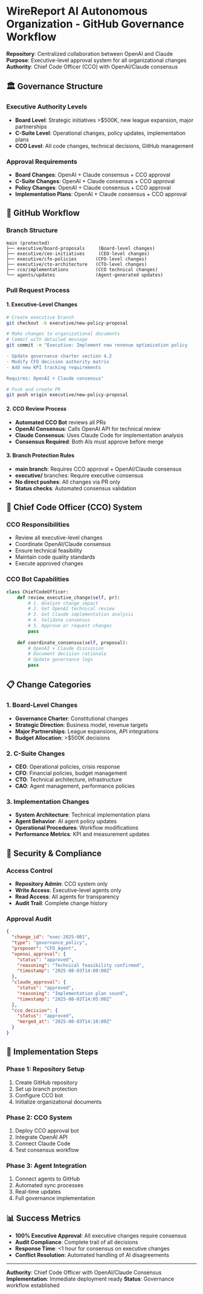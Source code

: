 # WireReport AI Autonomous Organization - GitHub Governance Workflow

**Repository**: Centralized collaboration between OpenAI and Claude
**Purpose**: Executive-level approval system for all organizational changes
**Authority**: Chief Code Officer (CCO) with OpenAI/Claude consensus

## 🏛️ Governance Structure

### Executive Authority Levels
- **Board Level**: Strategic initiatives >$500K, new league expansion, major partnerships
- **C-Suite Level**: Operational changes, policy updates, implementation plans
- **CCO Level**: All code changes, technical decisions, GitHub management

### Approval Requirements
- **Board Changes**: OpenAI + Claude consensus + CCO approval
- **C-Suite Changes**: OpenAI + Claude consensus + CCO approval  
- **Policy Changes**: OpenAI + Claude consensus + CCO approval
- **Implementation Plans**: OpenAI + Claude consensus + CCO approval

## 🔄 GitHub Workflow

### Branch Structure
```
main (protected)
├── executive/board-proposals     (Board-level changes)
├── executive/ceo-initiatives     (CEO-level changes)
├── executive/cfo-policies       (CFO-level changes)
├── executive/cto-architecture   (CTO-level changes)
├── cco/implementations          (CCO technical changes)
└── agents/updates               (Agent-generated updates)
```

### Pull Request Process

#### 1. Executive-Level Changes
```bash
# Create executive branch
git checkout -b executive/new-policy-proposal

# Make changes to organizational documents
# Commit with detailed message
git commit -m "Executive: Implement new revenue optimization policy

- Update governance charter section 4.2
- Modify CFO decision authority matrix
- Add new KPI tracking requirements

Requires: OpenAI + Claude consensus"

# Push and create PR
git push origin executive/new-policy-proposal
```

#### 2. CCO Review Process
- **Automated CCO Bot** reviews all PRs
- **OpenAI Consensus**: Calls OpenAI API for technical review
- **Claude Consensus**: Uses Claude Code for implementation analysis
- **Consensus Required**: Both AIs must approve before merge

#### 3. Branch Protection Rules
- **main branch**: Requires CCO approval + OpenAI/Claude consensus
- **executive/** branches: Require executive consensus
- **No direct pushes**: All changes via PR only
- **Status checks**: Automated consensus validation

## 🤖 Chief Code Officer (CCO) System

### CCO Responsibilities
- Review all executive-level changes
- Coordinate OpenAI/Claude consensus
- Ensure technical feasibility
- Maintain code quality standards
- Execute approved changes

### CCO Bot Capabilities
```python
class ChiefCodeOfficer:
    def review_executive_change(self, pr):
        # 1. Analyze change impact
        # 2. Get OpenAI technical review
        # 3. Get Claude implementation analysis
        # 4. Validate consensus
        # 5. Approve or request changes
        pass
    
    def coordinate_consensus(self, proposal):
        # OpenAI + Claude discussion
        # Document decision rationale
        # Update governance logs
        pass
```

## 📋 Change Categories

### 1. Board-Level Changes
- **Governance Charter**: Constitutional changes
- **Strategic Direction**: Business model, revenue targets
- **Major Partnerships**: League expansions, API integrations
- **Budget Allocation**: >$500K decisions

### 2. C-Suite Changes
- **CEO**: Operational policies, crisis response
- **CFO**: Financial policies, budget management
- **CTO**: Technical architecture, infrastructure
- **CAO**: Agent management, performance policies

### 3. Implementation Changes
- **System Architecture**: Technical implementation plans
- **Agent Behavior**: AI agent policy updates
- **Operational Procedures**: Workflow modifications
- **Performance Metrics**: KPI and measurement updates

## 🔐 Security & Compliance

### Access Control
- **Repository Admin**: CCO system only
- **Write Access**: Executive-level agents only
- **Read Access**: All agents for transparency
- **Audit Trail**: Complete change history

### Approval Audit
```json
{
  "change_id": "exec-2025-001",
  "type": "governance_policy",
  "proposer": "CFO_Agent",
  "openai_approval": {
    "status": "approved",
    "reasoning": "Technical feasibility confirmed",
    "timestamp": "2025-08-03T14:00:00Z"
  },
  "claude_approval": {
    "status": "approved", 
    "reasoning": "Implementation plan sound",
    "timestamp": "2025-08-03T14:05:00Z"
  },
  "cco_decision": {
    "status": "approved",
    "merged_at": "2025-08-03T14:10:00Z"
  }
}
```

## 🚀 Implementation Steps

### Phase 1: Repository Setup
1. Create GitHub repository
2. Set up branch protection
3. Configure CCO bot
4. Initialize organizational documents

### Phase 2: CCO System
1. Deploy CCO approval bot
2. Integrate OpenAI API
3. Connect Claude Code
4. Test consensus workflow

### Phase 3: Agent Integration
1. Connect agents to GitHub
2. Automated sync processes
3. Real-time updates
4. Full governance implementation

## 📊 Success Metrics

- **100% Executive Approval**: All executive changes require consensus
- **Audit Compliance**: Complete trail of all decisions
- **Response Time**: <1 hour for consensus on executive changes
- **Conflict Resolution**: Automated handling of AI disagreements

---
**Authority**: Chief Code Officer with OpenAI/Claude Consensus
**Implementation**: Immediate deployment ready
**Status**: Governance workflow established